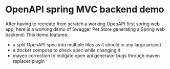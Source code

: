 # OpenAPI spring MVC backend demo

After having to recreate from scratch a working OpenAPI first spring web app, here is a working
demo of Swagger Pet Store generating a Spring web backend. This demo features:
* a split OpenAPI spec into multiple files as it should in any large project.
* a docker compose to check spec while changing it
* maven correction to mitigate open api generator bugs through maven replacer plugin
